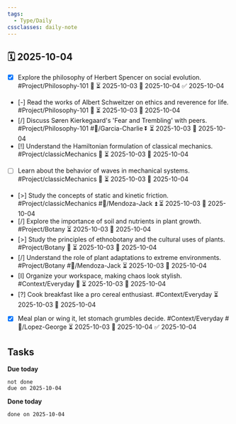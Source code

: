 ```yaml
---
tags:
  - Type/Daily
cssclasses: daily-note
---
```


## 🗓️ 2025-10-04

- [x] Explore the philosophy of Herbert Spencer on social evolution. #Project/Philosophy-101 🔼 ⏳ 2025-10-03 📅 2025-10-04 ✅ 2025-10-04
- [-] Read the works of Albert Schweitzer on ethics and reverence for life. #Project/Philosophy-101 🔼 ⏳ 2025-10-03 📅 2025-10-04
- [/] Discuss Søren Kierkegaard's 'Fear and Trembling' with peers. #Project/Philosophy-101 #👤/Garcia-Charlie ⏬ ⏳ 2025-10-03 📅 2025-10-04
- [!] Understand the Hamiltonian formulation of classical mechanics. #Project/classicMechanics 🔺 ⏳ 2025-10-03 📅 2025-10-04
- [ ] Learn about the behavior of waves in mechanical systems. #Project/classicMechanics 🔼 ⏳ 2025-10-03 📅 2025-10-04
- [>] Study the concepts of static and kinetic friction. #Project/classicMechanics #👤/Mendoza-Jack ⏫ ⏳ 2025-10-03 📅 2025-10-04
- [/] Explore the importance of soil and nutrients in plant growth. #Project/Botany ⏳ 2025-10-03 📅 2025-10-04
- [>] Study the principles of ethnobotany and the cultural uses of plants. #Project/Botany 🔼 ⏳ 2025-10-03 📅 2025-10-04
- [/] Understand the role of plant adaptations to extreme environments. #Project/Botany #👤/Mendoza-Jack ⏳ 2025-10-03 📅 2025-10-04
- [I] Organize your workspace, making chaos look stylish. #Context/Everyday 🔽 ⏳ 2025-10-03 📅 2025-10-04
- [?] Cook breakfast like a pro cereal enthusiast. #Context/Everyday ⏳ 2025-10-03 📅 2025-10-04
- [x] Meal plan or wing it, let stomach grumbles decide. #Context/Everyday #👤/Lopez-George ⏳ 2025-10-03 📅 2025-10-04 ✅ 2025-10-04

## Tasks

**Due today**

```tasks
not done
due on 2025-10-04
```

**Done today**

```tasks
done on 2025-10-04
```
            